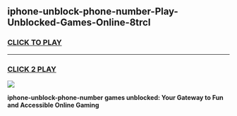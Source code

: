 
## iphone-unblock-phone-number-Play-Unblocked-Games-Online-8trcl
<h3>
<a href="https://premium76.site?title=iphone-unblock-phone-number&ref=25A">CLICK TO PLAY</a></h3>
<hr>

<h3>
<a href="https://premium76.site?title=iphone-unblock-phone-number&ref=25A">CLICK 2 PLAY</a>
  
</h3>

<a href="https://premium76.site?title=iphone-unblock-phone-number&ref=25A"><img src="https://clearcache.store/games.png"></a>


**iphone-unblock-phone-number games unblocked: Your Gateway to Fun and Accessible Online Gaming**
